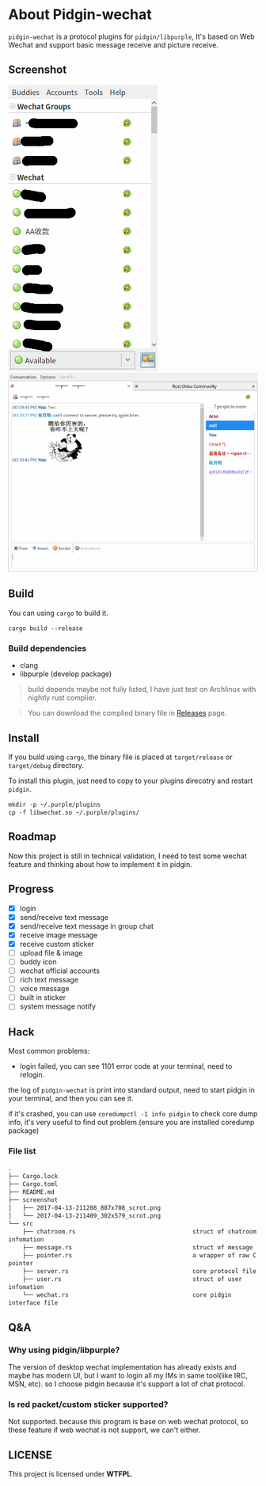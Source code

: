 # About Pidgin-wechat
`pidgin-wechat` is a protocol plugins for `pidgin/libpurple`, It's based on Web Wechat and support basic message receive and picture receive.

## Screenshot
![pidgin-wechat screenshot](screenshot/2017-04-13-211409_302x579_scrot.png)
![pidgin-wechat screenshot](screenshot/2017-04-17-141051_887x708_scrot.png)

## Build
You can using `cargo` to build it.
```
cargo build --release
```

### Build dependencies
- clang
- libpurple (develop package)

> build depends maybe not fully listed, I have just test on Archlinux with nightly rust complier.

> You can download the complied binary file in [Releases](https://github.com/sbwtw/pidgin-wechat/releases/) page.

## Install
If you build using `cargo`, the binary file is placed at `target/release` or `target/debug` directory.

To install this plugin, just need to copy to your plugins direcotry and restart `pidgin`.
```
mkdir -p ~/.purple/plugins
cp -f libwechat.so ~/.purple/plugins/
```

## Roadmap
Now this project is still in technical validation, I need to test some wechat feature and thinking about how to implement it in pidgin.

## Progress
- [x] login
- [x] send/receive text message
- [x] send/receive text message in group chat
- [x] receive image message
- [x] receive custom sticker
- [ ] upload file & image
- [ ] buddy icon
- [ ] wechat official accounts
- [ ] rich text message
- [ ] voice message
- [ ] built in sticker
- [ ] system message notify

## Hack
Most common problems:
- login failed, you can see 1101 error code at your terminal, need to relogin.

the log of `pidgin-wechat` is print into standard output, need to start pidgin in your terminal, and then you can see it.

if it's crashed, you can use `coredumpctl -1 info pidgin` to check core dump info, it's very useful to find out problem.(ensure you are installed coredump package)

### File list
```
.
├── Cargo.lock
├── Cargo.toml
├── README.md
├── screenshot
│   ├── 2017-04-13-211208_887x708_scrot.png
│   └── 2017-04-13-211409_302x579_scrot.png
└── src
    ├── chatroom.rs                                 struct of chatroom infomation
    ├── message.rs                                  struct of message
    ├── pointer.rs                                  a wrapper of raw C pointer
    ├── server.rs                                   core protocol file
    ├── user.rs                                     struct of user infomation
    └── wechat.rs                                   core pidgin interface file
```

## Q&A
### Why using pidgin/libpurple?
The version of desktop wechat implementation has already exists and maybe has modern UI, but I want to login all my IMs in same tool(like IRC, MSN, etc). so I choose pidgin because it's support a lot of chat protocol.

### Is red packet/custom sticker supported?
Not supported. because this program is base on web wechat protocol, so these feature if web wechat is not support, we can't either.

## LICENSE
This project is licensed under __WTFPL__.
